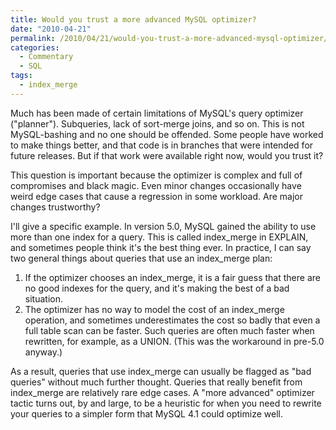 ```yaml
---
title: Would you trust a more advanced MySQL optimizer?
date: "2010-04-21"
permalink: /2010/04/21/would-you-trust-a-more-advanced-mysql-optimizer/
categories:
  - Commentary
  - SQL
tags:
  - index_merge
---
```

Much has been made of certain limitations of MySQL's query optimizer ("planner"). Subqueries, lack of sort-merge joins, and so on. This is not MySQL-bashing and no one should be offended. Some people have worked to make things better, and that code is in branches that were intended for future releases. But if that work were available right now, would you trust it?

This question is important because the optimizer is complex and full of compromises and black magic. Even minor changes occasionally have weird edge cases that cause a regression in some workload. Are major changes trustworthy?

I'll give a specific example. In version 5.0, MySQL gained the ability to use more than one index for a query. This is called index\_merge in EXPLAIN, and sometimes people think it's the best thing ever. In practice, I can say two general things about queries that use an index\_merge plan:

1.  If the optimizer chooses an index_merge, it is a fair guess that there are no good indexes for the query, and it's making the best of a bad situation.
2.  The optimizer has no way to model the cost of an index_merge operation, and sometimes underestimates the cost so badly that even a full table scan can be faster. Such queries are often much faster when rewritten, for example, as a UNION. (This was the workaround in pre-5.0 anyway.)

As a result, queries that use index\_merge can usually be flagged as "bad queries" without much further thought. Queries that really benefit from index\_merge are relatively rare edge cases. A "more advanced" optimizer tactic turns out, by and large, to be a heuristic for when you need to rewrite your queries to a simpler form that MySQL 4.1 could optimize well.
